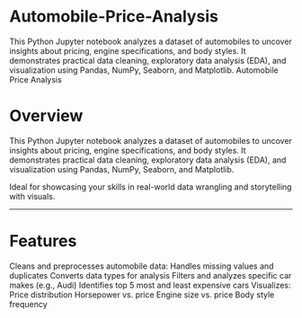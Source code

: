 # Automobile-Price-Analysis
This Python Jupyter notebook analyzes a dataset of automobiles to uncover insights about pricing, engine specifications, and body styles. It demonstrates practical data cleaning, exploratory data analysis (EDA), and visualization using Pandas, NumPy, Seaborn, and Matplotlib.
Automobile Price Analysis

# Overview
This Python Jupyter notebook analyzes a dataset of automobiles to uncover insights about pricing, engine specifications, and body styles. It demonstrates practical data cleaning, exploratory data analysis (EDA), and visualization using Pandas, NumPy, Seaborn, and Matplotlib.

Ideal for showcasing your skills in real-world data wrangling and storytelling with visuals.

---

# Features

Cleans and preprocesses automobile data:
Handles missing values and duplicates
Converts data types for analysis
Filters and analyzes specific car makes (e.g., Audi)
Identifies top 5 most and least expensive cars
Visualizes:
Price distribution
Horsepower vs. price
Engine size vs. price
Body style frequency
